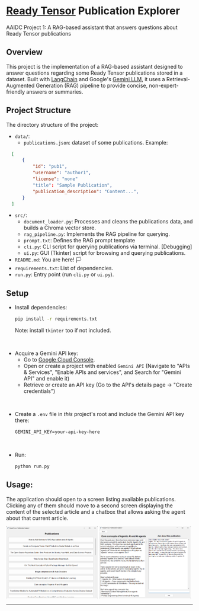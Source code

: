 # [Ready Tensor](https://app.readytensor.ai/) Publication Explorer
AAIDC Project 1: A RAG-based assistant that answers questions about Ready Tensor publications

## Overview

This project is the implementation of a RAG-based assistant designed to answer questions regarding some Ready Tensor publications stored in a dataset. Built with [LangChain](https://www.langchain.com/) and Google's [Gemini LLM](https://ai.google.dev/), it uses a Retrieval-Augmented Generation (RAG) pipeline to provide concise, non-expert-friendly answers or summaries. 

## Project Structure

The directory structure of the project:

- `data/`: 
  - `publications.json`: dataset of some publications. Example:
```json
  [
      {
          "id": "pub1",
          "username": "author1",
          "license": "none"
          "title": "Sample Publication",
          "publication_description": "Content...",
      }
  ]
```
- `src/`:
  - `document_loader.py`: Processes and cleans the publications data, and builds a Chroma vector store.
  - `rag_pipeline.py`: Implements the RAG pipeline for querying.
  - `prompt.txt`: Defines the RAG prompt template
  - `cli.py`: CLI script for querying publications via terminal. [Debugging]
  - `ui.py`: GUI (Tkinter) script for browsing and querying publications. 
- `README.md`: You are here! 🏳
- `requirements.txt`: List of dependencies.
- `run.py`: Entry point (run `cli.py` or `ui.py`).

## Setup
- Install dependencies:
  
  ```bash
  pip install -r requirements.txt
  ```
  Note: install `tkinter` too if not included.

<br>

- Acquire a Gemini API key:
  -  Go to [Google Cloud Console](https://console.cloud.google.com/).
  -  Open or create a project with enabled `Gemini API` (Navigate to "APIs & Services", "Enable APIs and services", and Search for "Gemini API" and enable it)
  -  Retrieve or create an API key (Go to the API's details page -> "Create credentials")

<br>

- Create a `.env` file in <i>this</i> project's root and include the Gemini API key there:

  ```txt
  GEMINI_API_KEY=your-api-key-here
  ```

<br>

- Run:

  ```bash
  python run.py
  ```

## Usage:

The application should open to a screen listing available publications. Clicking any of them should move to a second screen displaying the content of the selected article and a chatbox that allows asking the agent about that current article.

<img src=".demo/v1_screen1.png" width=49%> <img src=".demo/v1_screen2.png" width=49%>

<hr>
